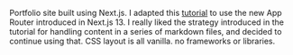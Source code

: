 Portfolio site built using Next.js. I adapted this [tutorial](https://nextjs.org/learn/basics/create-nextjs-app) to use the new App Router introduced in Next.js 13. I really liked the strategy introduced in the tutorial for handling content in a series of markdown files, and decided to continue using that. CSS layout is all vanilla. no frameworks or libraries.